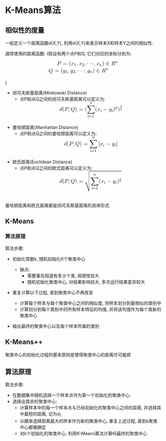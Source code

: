 # K-Means算法

## 相似性的度量

一般定义一个距离函数d(X,Y), 利用d(X,Y)来表示样本X和样本Y之间的相似性.

通常使用的距离函数: (假设有两个点P和Q, 它们对应的坐标分别为: 
<br><center>![](../MularGif/Part3-Clustering/Chapter10Gif/PAndQ.gif)</center></br>)
- 闵可夫斯基距离(Minkowski Distance)
    - 点P和点Q之间的闵可夫斯基距离可以定义为:
    <br><center>![](../MularGif/Part3-Clustering/Chapter10Gif/Minkowski%20Distance.gif)</center></br>
- 曼哈顿距离(Manhattan Distance)
    - 点P和点Q之间的曼哈顿距离可以定义为:
    <br><center>![](../MularGif/Part3-Clustering/Chapter10Gif/Manhattan%20Distance.gif)</center></br>
- 欧氏距离(Euclidean Distance)
    - 点P和点Q之间的欧式距离可以定义为:
    <br><center>![](../MularGif/Part3-Clustering/Chapter10Gif/Euclidean%20Distance.gif)</center></br>
    
曼哈顿距离和欧氏距离都是闵可夫斯基距离的具体形式

## K-Means

### 算法原理

算法步骤:
- 初始化常数k,  随机初始化K个聚类中心
    - 缺点:
        - 需要事先知道有多少个类, 局限性较大
        - 随机初始化聚类中心, 对结果影响较大, 多次运行结果差异较大
        
- 重复计算以下过程, 直到聚类中心不再改变
    - 计算每个样本与每个聚类中心之间的相似度, 将样本划分到最相似的类别中
    - 计算划分到每个类别中的所有样本特征的均值, 并将该均值作为每个类新的聚类中心
- 输出最终的聚类中心以及每个样本所属的类别

## K-Means++

聚类中心的初始化过程的基本原则是使得聚类中心的距离尽可能原

## 算法原理

算法步骤:
- 在数据集中随机选择一个样本点作为第一个初始化的聚类中心:
- 选择出其余的聚类中心:
    - 计算样本中的每一个样本点与已经初始化的聚类中心之间的距离, 
    并选择其中最短的距离, 记为d<sub>1</sub>
    - 以概率选择距离最大的样本作为新的聚类中心, 重复上述过程, 直到k聚类中心都被确定
    - 对k个初始化的聚类中心, 利用K-Means算法计算吗最终的聚类中心


